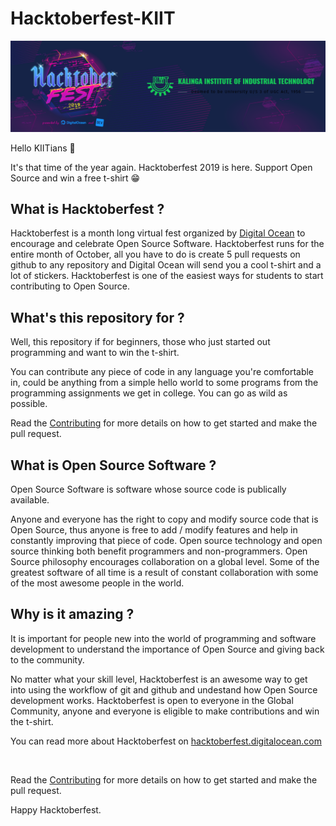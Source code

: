 # Hacktoberfest-KIIT

![](images/hacktoberfest-header.png)


Hello KIITians 👋

It's that time of the year again. Hacktoberfest 2019 is here. Support Open Source and win a free t-shirt 😁

## What is Hacktoberfest ?

Hacktoberfest is a month long virtual fest organized by [Digital Ocean](https://www.digitalocean.com/) to encourage and celebrate Open Source Software.
Hacktoberfest runs for the entire month of October, all you have to do is create 5 pull requests on github to any repository
and Digital Ocean will send you a cool t-shirt and a lot of stickers. 
Hacktoberfest is one of the easiest ways for students to start contributing to Open Source.

## What's this repository for ?

Well, this repository if for beginners, those who just started out programming and want to win the t-shirt. 

You can contribute any piece of code in any language you're comfortable in, could be anything from a 
simple hello world to some programs from the programming assignments we get in college. You can go as wild as possible.


Read the [Contributing](CONTRIBUTING.md) for more details on how to get started and make the pull request. 


## What is Open Source Software ?

Open Source Software is software whose source code is publically available. 


Anyone and everyone has the right to copy and modify source code that is Open Source, thus anyone is free to add / modify features
and help in constantly improving that piece of code.
Open source technology and open source thinking both benefit programmers and non-programmers.
Open Source philosophy encourages collaboration on a global level. Some of the greatest software of all time is a result of
constant collaboration with some of the most awesome people in the world. 


## Why is it amazing ?

It is important for people new into the world of programming and software development to understand the importance 
of Open Source and giving back to the community. 

No matter what your skill level, Hacktoberfest is an awesome way to get into using the workflow of git and github and undestand how Open Source development works. 
Hacktoberfest is open to everyone in the Global Community, anyone and everyone is eligible to make contributions and win the t-shirt.

You can read more about Hacktoberfest on [hacktoberfest.digitalocean.com](https://hacktoberfest.digitalocean.com/)



<br>

Read the [Contributing](CONTRIBUTING.md) for more details on how to get started and make the pull request. 

Happy Hacktoberfest.

